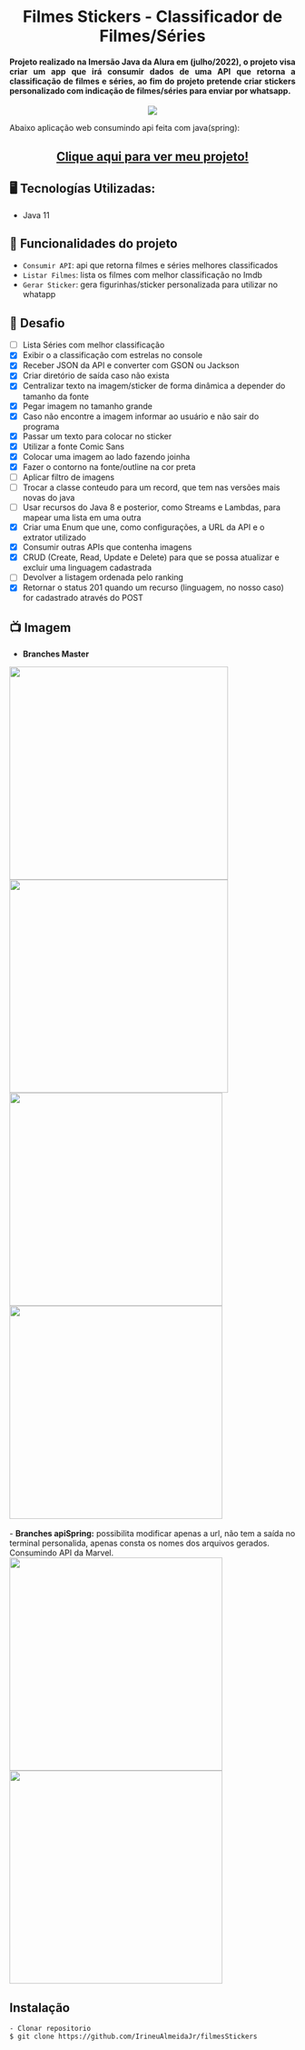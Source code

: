<h1 align="center">Filmes Stickers - Classificador de Filmes/Séries</h1>
<h4 align="justify">Projeto realizado na Imersão Java da Alura em (julho/2022), o projeto visa criar um app que irá consumir dados de uma API que retorna a classificação de filmes e séries, ao fim do projeto pretende criar stickers personalizado com indicação de filmes/séries para enviar por whatsapp. </h4>

<p align="center">
<img src="http://img.shields.io/static/v1?label=STATUS&message=EM%20DESENVOLVIMENTO&color=GREEN&style=for-the-badge"/>
</p>

Abaixo aplicação web consumindo api feita com java(spring):
<h2 align="center"><a href="https://votacao-video-game.vercel.app">Clique aqui para ver meu projeto!</a></h2>

## 🖥️ Tecnologías Utilizadas:

- Java 11 </br>

## :hammer: Funcionalidades do projeto

- `Consumir API`: api que retorna filmes e séries melhores classificados
- `Listar Filmes`: lista os filmes com melhor classificação no Imdb
- `Gerar Sticker`: gera figurinhas/sticker personalizada para utilizar no whatapp


## 🎯 Desafio
- [ ] Lista Séries com melhor classificação
- [x] Exibir o a classificação com estrelas no console
- [x] Receber JSON da API e converter com GSON ou Jackson
- [x] Criar diretório de saída caso não exista
- [x] Centralizar texto na imagem/sticker de forma dinâmica a depender do tamanho da fonte
- [x] Pegar imagem no tamanho grande
- [x] Caso não encontre a imagem informar ao usuário e não sair do programa
- [x] Passar um texto para colocar no sticker
- [x] Utilizar a fonte Comic Sans
- [x] Colocar uma imagem ao lado fazendo joinha
- [x] Fazer o contorno na fonte/outline na cor preta
- [ ] Aplicar filtro de imagens
- [ ] Trocar a classe conteudo para um record, que tem nas versões mais novas do java 
- [ ] Usar recursos do Java 8 e posterior, como Streams e Lambdas, para mapear uma lista em uma outra
- [x] Criar uma Enum que une, como configurações, a URL da API e o extrator utilizado
- [x] Consumir outras APIs que contenha imagens
- [x] CRUD (Create, Read, Update e Delete) para que se possa atualizar e excluir uma linguagem cadastrada
- [ ] Devolver a listagem ordenada pelo ranking
- [x] Retornar o status 201 quando um recurso (linguagem, no nosso caso) for cadastrado através do POST

## 📺 Imagem
- <b>Branches Master</b>
<div>
  <img src="https://github.com/IrineuAlmeidaJr/filmesStickers/blob/master/sampleImg/javaAlura1.jpg?raw=true" width="385" height="375" />
  <img src="https://github.com/IrineuAlmeidaJr/filmesStickers/blob/master/sampleImg/javaAlura2.jpg?raw=true" width="385" height="375" />
</div>
<div>
  <img src="https://github.com/IrineuAlmeidaJr/filmesStickers/blob/master/sampleImg/javaAlura3.jpg?raw=true" width="375" />
  <img src="https://github.com/IrineuAlmeidaJr/filmesStickers/blob/master/sampleImg/javaAlura4.jpeg?raw=true" width="375" />
</div>
<br/>
- <b>Branches apiSpring:</b> possibilita modificar apenas a url, não tem a saída no terminal personalida, apenas consta os nomes dos arquivos gerados. Consumindo API da Marvel.
<div>
  <img src="https://github.com/IrineuAlmeidaJr/filmesStickers/blob/stickersMarvel/sampleImg/javaAlura7.png?raw=truehttps://github.com/IrineuAlmeidaJr/filmesStickers/blob/stickersMarvel/sampleImg/javaAlura7.png?raw=true" width="375" />
  <img src="https://github.com/IrineuAlmeidaJr/filmesStickers/blob/stickersMarvel/sampleImg/javaAlura6.png?raw=true" width="375" />
</div>

 
## Instalação

    - Clonar repositorio
    $ git clone https://github.com/IrineuAlmeidaJr/filmesStickers

